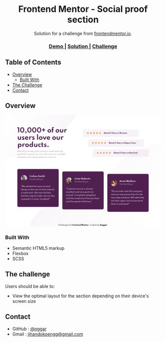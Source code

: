 <h1 align="center">Frontend Mentor - Social proof section</h1>

<div align="center">
   Solution for a challenge from  <a href="https://www.frontendmentor.io/" target="_blank">frontendmentor.io</a>.
</div>

<div align="center">
  <h3>
    <a href="https://social-proof.onrender.com/">
      Demo
    </a>
    <span> | </span>
    <a href="https://www.frontendmentor.io/solutions/social-proof-section-html-scss-using-flexbox-for-layouting-rJsknRQbn">
      Solution
    </a>
    <span> | </span>
    <a href="https://www.frontendmentor.io/challenges/social-proof-section-6e0qTv_bA">
      Challenge
    </a>
  </h3>
</div>

<!-- TABLE OF CONTENTS -->

## Table of Contents

-   [Overview](#overview)
    -   [Built With](#built-with)
-   [The Challenge](#the-challenge)
-   [Contact](#contact)

<!-- OVERVIEW -->

## Overview

![screenshot](preview.png)

### Built With

<!-- This section should list any major frameworks that you built your project using. Here are a few examples.-->

-   Semantic HTML5 markup
-   Flexbox
-   SCSS

## The challenge

Users should be able to:

-   View the optimal layout for the section depending on their device's screen size

## Contact

-   GitHub : [@nggar](https://github.com/nggar)
-   Gmail : jihandokoengg@gmail.com
